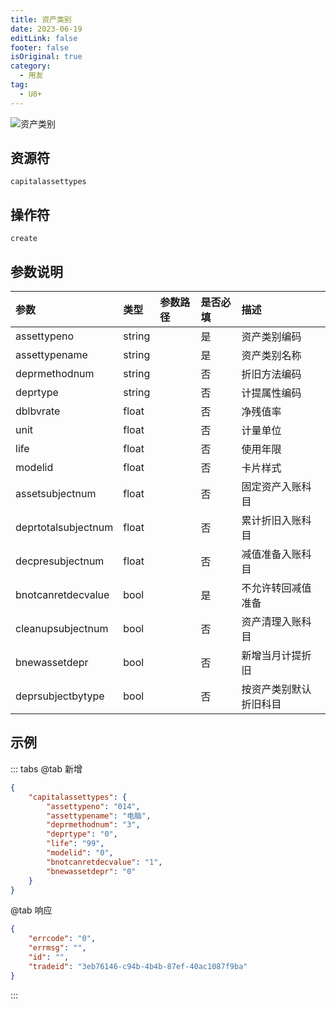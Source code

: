 ```yaml
---
title: 资产类别
date: 2023-06-19
editLink: false
footer: false
isOriginal: true
category:
  - 用友
tag:
  - U8+
---
```


![资产类别](https://nas.ilyl.life:8092/yonyou/u8/capitalassettypes.gif)

## 资源符

`capitalassettypes`
  
## 操作符

`create`

## 参数说明

|参数|类型|参数路径|是否必填|描述|
|:-|:-|:-|:-|:-|
|assettypeno|string||是|资产类别编码|
|assettypename|string||是|资产类别名称|
|deprmethodnum|string||否|折旧方法编码|
|deprtype|string||否|计提属性编码|
|dblbvrate|float||否|净残值率|
|unit|float||否|计量单位|
|life|float||否|使用年限|
|modelid|float||否|卡片样式|
|assetsubjectnum|float||否|固定资产入账科目|
|deprtotalsubjectnum|float||否|累计折旧入账科目|
|decpresubjectnum|float||否|减值准备入账科目|
|bnotcanretdecvalue|bool||是|不允许转回减值准备|
|cleanupsubjectnum|bool||否|资产清理入账科目|
|bnewassetdepr|bool||否|新增当月计提折旧|
|deprsubjectbytype|bool||否|按资产类别默认折旧科目|

## 示例

::: tabs
@tab 新增

```json
{
    "capitalassettypes": {
        "assettypeno": "014",
        "assettypename": "电脑",
        "deprmethodnum": "3",
        "deprtype": "0",
        "life": "99",
        "modelid": "0",
        "bnotcanretdecvalue": "1",
        "bnewassetdepr": "0"
    }
}
```

@tab 响应

```json
{
    "errcode": "0",
    "errmsg": "",
    "id": "",
    "tradeid": "3eb76146-c94b-4b4b-87ef-40ac1087f9ba"
}
```

:::

